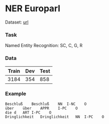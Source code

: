 # NER Europarl

Dataset: [url](https://nlpado.de/~sebastian/software/ner/)

### Task
Named Entity Recognition: SC, C, G, R

### Data

| Train | Dev   | Test  |
|-------|-------|-------|
| 3184  | 354   | 858   |

### Example
```
Beschluß	Beschluß	NN	I-NC	O
über	über	APPR	I-PC	O
die	d	ART	I-PC	O
Dringlichkeit	Dringlichkeit	NN	I-PC	O

```

